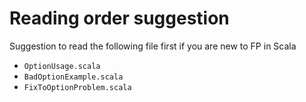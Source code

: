 # Reading order suggestion
Suggestion to read the following file first if you are new to FP in Scala
* `OptionUsage.scala`
* `BadOptionExample.scala`
* `FixToOptionProblem.scala`